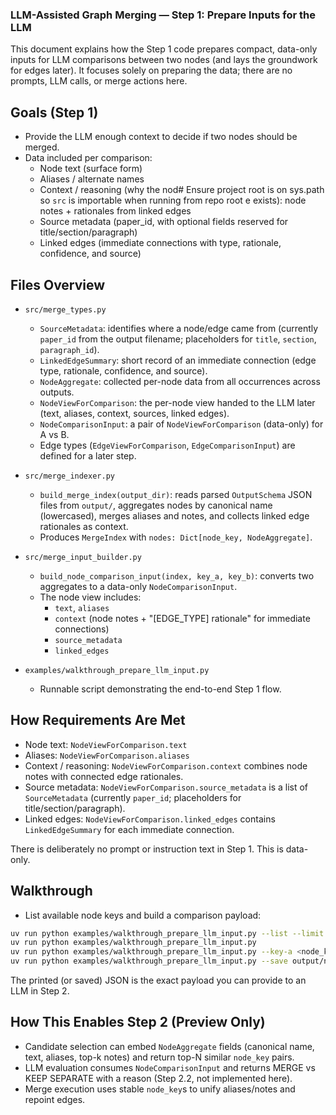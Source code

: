 ### LLM-Assisted Graph Merging — Step 1: Prepare Inputs for the LLM

This document explains how the Step 1 code prepares compact, data-only inputs
for LLM comparisons between two nodes (and lays the groundwork for edges later).
It focuses solely on preparing the data; there are no prompts, LLM calls, or merge actions here.


## Goals (Step 1)
- Provide the LLM enough context to decide if two nodes should be merged.
- Data included per comparison:
  - Node text (surface form)
  - Aliases / alternate names
  - Context / reasoning (why the nod# Ensure project root is on sys.path so `src` is importable when running from repo root
e exists): node notes + rationales from linked edges
  - Source metadata (paper_id, with optional fields reserved for title/section/paragraph)
  - Linked edges (immediate connections with type, rationale, confidence, and source)


## Files Overview
- `src/merge_types.py`
  - `SourceMetadata`: identifies where a node/edge came from (currently `paper_id` from the output filename; placeholders for `title`, `section`, `paragraph_id`).
  - `LinkedEdgeSummary`: short record of an immediate connection (edge type, rationale, confidence, and source).
  - `NodeAggregate`: collected per-node data from all occurrences across outputs.
  - `NodeViewForComparison`: the per-node view handed to the LLM later (text, aliases, context, sources, linked edges).
  - `NodeComparisonInput`: a pair of `NodeViewForComparison` (data-only) for A vs B.
  - Edge types (`EdgeViewForComparison`, `EdgeComparisonInput`) are defined for a later step.

- `src/merge_indexer.py`
  - `build_merge_index(output_dir)`: reads parsed `OutputSchema` JSON files from `output/`, aggregates nodes by canonical name (lowercased), merges aliases and notes, and collects linked edge rationales as context.
  - Produces `MergeIndex` with `nodes: Dict[node_key, NodeAggregate]`.

- `src/merge_input_builder.py`
  - `build_node_comparison_input(index, key_a, key_b)`: converts two aggregates to a data-only `NodeComparisonInput`.
  - The node view includes:
    - `text`, `aliases`
    - `context` (node notes + "[EDGE_TYPE] rationale" for immediate connections)
    - `source_metadata`
    - `linked_edges`

- `examples/walkthrough_prepare_llm_input.py`
  - Runnable script demonstrating the end-to-end Step 1 flow.


## How Requirements Are Met
- Node text: `NodeViewForComparison.text`
- Aliases: `NodeViewForComparison.aliases`
- Context / reasoning: `NodeViewForComparison.context` combines node notes with connected edge rationales.
- Source metadata: `NodeViewForComparison.source_metadata` is a list of `SourceMetadata` (currently `paper_id`; placeholders for title/section/paragraph).
- Linked edges: `NodeViewForComparison.linked_edges` contains `LinkedEdgeSummary` for each immediate connection.

There is deliberately no prompt or instruction text in Step 1. This is data-only.


## Walkthrough
- List available node keys and build a comparison payload:
```bash
uv run python examples/walkthrough_prepare_llm_input.py --list --limit 10
uv run python examples/walkthrough_prepare_llm_input.py
uv run python examples/walkthrough_prepare_llm_input.py --key-a <node_key_a> --key-b <node_key_b>
uv run python examples/walkthrough_prepare_llm_input.py --save output/node_comparison_example.json
```

The printed (or saved) JSON is the exact payload you can provide to an LLM in Step 2.


## How This Enables Step 2 (Preview Only)
- Candidate selection can embed `NodeAggregate` fields (canonical name, text, aliases, top-k notes) and return top-N similar `node_key` pairs.
- LLM evaluation consumes `NodeComparisonInput` and returns MERGE vs KEEP SEPARATE with a reason (Step 2.2, not implemented here).
- Merge execution uses stable `node_key`s to unify aliases/notes and repoint edges.

